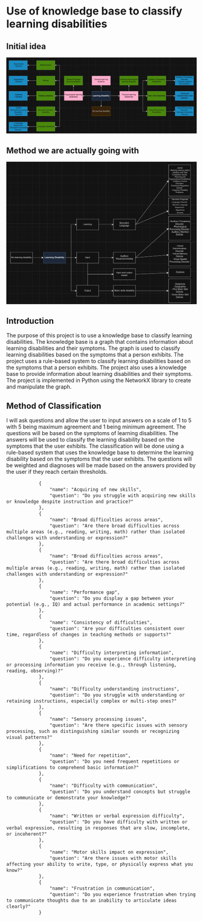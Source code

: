 # Use of knowledge base to classify learning disabilities

## Initial idea
![alt text](Images/ClassificationGraph.png)
## Method we are actually going with
![alt text](Images/actual.png)


## Introduction
The purpose of this project is to use a knowledge base to classify learning disabilities. The knowledge base is a graph that contains information about learning disabilities and their symptoms. The graph is used to classify learning disabilities based on the symptoms that a person exhibits. The project uses a rule-based system to classify learning disabilities based on the symptoms that a person exhibits. The project also uses a knowledge base to provide information about learning disabilities and their symptoms. The project is implemented in Python using the NetworkX library to create and manipulate the graph.

## Method of Classification
I will ask questions
and allow the user to input answers on a scale of 1 to 5 with 5 being maximum agreement and 1 being minimum agreement.
The questions will be based on the symptoms of learning disabilities.
The answers will be used to classify the learning disability based on the symptoms that the user exhibits.
The classification will be done
using a rule-based system
that uses the knowledge base to determine the learning disability based on the symptoms that the user exhibits.
The questions will be weighted and diagnoses
will be made based on the answers provided by the user if they reach certain thresholds.

                {
                    "name": "Acquiring of new skills",
                    "question": "Do you struggle with acquiring new skills or knowledge despite instruction and practice?"
                },
                {
                    "name": "Broad difficulties across areas",
                    "question": "Are there broad difficulties across multiple areas (e.g., reading, writing, math) rather than isolated challenges with understanding or expression?"
                },
                {
                    "name": "Broad difficulties across areas",
                    "question": "Are there broad difficulties across multiple areas (e.g., reading, writing, math) rather than isolated challenges with understanding or expression?"
                },
                {
                    "name": "Performance gap",
                    "question": "Do you display a gap between your potential (e.g., IQ) and actual performance in academic settings?"
                },
                {
                    "name": "Consistency of difficulties",
                    "question": "Are your difficulties consistent over time, regardless of changes in teaching methods or supports?"
                },
                {
                    "name": "Difficulty interpreting information",
                    "question": "Do you experience difficulty interpreting or processing information you receive (e.g., through listening, reading, observing)?"
                },
                {
                    "name": "Difficulty understanding instructions",
                    "question": "Do you struggle with understanding or retaining instructions, especially complex or multi-step ones?"
                },
                {
                    "name": "Sensory processing issues",
                    "question": "Are there specific issues with sensory processing, such as distinguishing similar sounds or recognizing visual patterns?"
                },
                {
                    "name": "Need for repetition",
                    "question": "Do you need frequent repetitions or simplifications to comprehend basic information?"
                },
                {
                    "name": "Difficulty with communication",
                    "question": "Do you understand concepts but struggle to communicate or demonstrate your knowledge?"
                },
                {
                    "name": "Written or verbal expression difficulty",
                    "question": "Do you have difficulty with written or verbal expression, resulting in responses that are slow, incomplete, or incoherent?"
                },
                {
                    "name": "Motor skills impact on expression",
                    "question": "Are there issues with motor skills affecting your ability to write, type, or physically express what you know?"
                },
                {
                    "name": "Frustration in communication",
                    "question": "Do you experience frustration when trying to communicate thoughts due to an inability to articulate ideas clearly?"
                }
